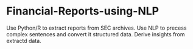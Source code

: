 # Financial-Reports-using-NLP
Use Python/R to extract reports from SEC archives.
Use NLP to precess complex sentences and convert it structured data.
Derive insights from extractd data.
